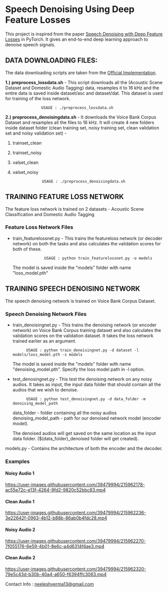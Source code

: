 # Speech Denoising Using Deep Feature Losses

This project is inspired from the paper [Speech Denoising with Deep Feature Losses](https://arxiv.org/pdf/1806.10522.pdf) in PyTorch. It gives an end-to-end deep learning approach to denoise speech signals.

## DATA DOWNLOADING FILES: ##

The data downloading scripts are taken from the [Official Implementation](https://github.com/francoisgermain/SpeechDenoisingWithDeepFeatureLosses). 

**1.)** **preprocess_lossdata.sh** - This script downloads all the (Acoustic Scene Dataset and Domestic Audio Tagging) data, resamples it to 16 kHz and the entire data is saved inside dataset/asc and dataset/dat. This dataset is used for training of the loss network.

					USAGE : ./preprocess_lossdata.sh

**2.)** **preprocess_denoisingdata.sh** - It downloads the Voice Bank Corpus Dataset and resamples all the files to 16 kHz. It will create 4 new folders inside dataset folder (clean training set, noisy training set, clean validation set and noisy validation set) - 
1) trainset_clean
2) trainset_noisy
3) valset_clean
4) valset_noisy

					USAGE : ./preprocess_denoisingdata.sh

## TRAINING FEATURE LOSS NETWORK ##

The feature loss network is trained on 2 datasets - Acoustic Scene Classification and Domestic Audio Tagging
### Feature Loss Network Files ###

* train_featurelossnet.py - This trains the featureloss network (or decoder network) on both the tasks and also calculates the validation scores for both of these.

					USAGE : python train_featurelossnet.py -o models

   The model is saved inside the "models" folder with name "loss_model.pth"



## TRAINING SPEECH DENOISING NETWORK ## 

The speech denoising network is trained on Voice Bank Corpus Dataset.

### Speech Denoising Network Files ###

* train_denoisingnet.py - This trains the denoising network (or encoder network) on Voice Bank Corpus training dataset and also calculates the validation scores on the validation dataset. It takes the loss network trained earlier as an argument.
						
			USAGE : python train_denoisingnet.py -d dataset -l models/loss_model.pth -s models

   The model is saved inside the "models" folder with name "denoising_model.pth". Specify the loss model path in -l option.


* test_denosingnet.py - This test the denoising network on any noisy audios. It takes as input, the input data folder that should contain all the audios that we wish to denoise.

			USAGE : python test_denoisingnet.py -d data_folder -m denoising_model_path

   data_folder - folder containing all the noisy audios   
   denoising_model_path - path for our denoised network model (encoder model).  

   The denoised audios will get saved on the same location as the input data folder. ($(data_folder)_denoised folder will get created).


models.py - Contains the architecture of both the encoder and the decoder.



### Examples
#### Noisy Audio 1



https://user-images.githubusercontent.com/39479994/215962178-ac55e72c-e13f-4264-9fd2-9820c52bbc83.mp4


#### Clean Audio 1


https://user-images.githubusercontent.com/39479994/215962236-3e22642f-0963-4b12-b88b-86ab0b4fdc28.mp4


#### Noisy Audio 2



https://user-images.githubusercontent.com/39479994/215962270-7f055176-6e59-4b01-8e6c-a4d6314f4ae3.mp4


#### Clean Audio 2


https://user-images.githubusercontent.com/39479994/215962320-79e5c43d-b30b-40a4-a650-f6394ffc3063.mp4




Contact Info : neeleshverma13@gmail.com
